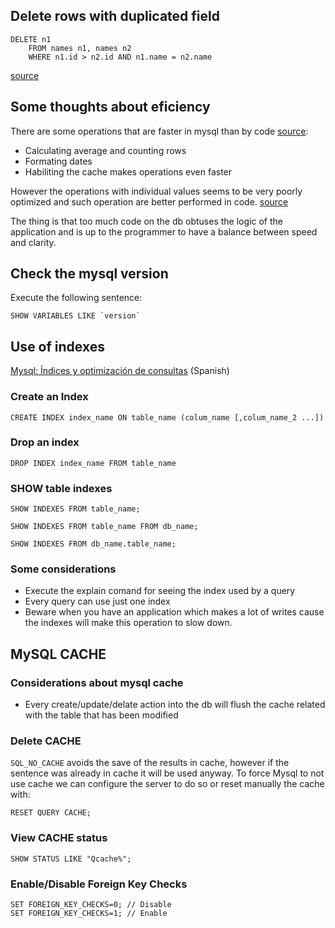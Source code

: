 ## Delete rows with duplicated field

```mysql
DELETE n1 
    FROM names n1, names n2 
    WHERE n1.id > n2.id AND n1.name = n2.name
```

[source](http://stackoverflow.com/a/5016434)

## Some thoughts about eficiency
There are some operations that are faster in mysql than by code
[source](http://www.onextrapixel.com/2010/06/23/mysql-has-functions-part-5-php-vs-mysql-performance/):

* Calculating average and counting rows
* Formating dates
* Habiliting the cache makes operations even faster

However the operations with individual values seems to be very poorly optimized
and such operation are better performed in code.
[source](http://stackoverflow.com/a/6449162)

The thing is that too much code on the db obtuses the logic of the application
and is up to the programmer to have a balance between speed and clarity.

## Check the mysql version

Execute the following sentence:

```mysql
SHOW VARIABLES LIKE `version`
```

## Use of indexes

[Mysql: Índices y optimización de consultas](https://www.dimensis.com/consejos-1-1.html) (Spanish)

### Create an Index

```mysql
CREATE INDEX index_name ON table_name (colum_name [,colum_name_2 ...])
```

### Drop an index

```mysql
DROP INDEX index_name FROM table_name
```

### SHOW table indexes

```mysql
SHOW INDEXES FROM table_name;

SHOW INDEXES FROM table_name FROM db_name;

SHOW INDEXES FROM db_name.table_name;
```

### Some considerations

* Execute the explain comand for seeing the index used by a query
* Every query can use just one index
* Beware when you have an application which makes a lot of writes cause the indexes will make this 
operation to slow down.

## MySQL CACHE

### Considerations about mysql cache
* Every create/update/delate action into the db will flush the cache related with the table that has been modified

### Delete CACHE

`SQL_NO_CACHE` avoids the save of the results in cache, however if the sentence was already in cache
it will be used anyway. To force Mysql to not use cache we can configure the server to do so or reset
manually the cache with:

```mysql
RESET QUERY CACHE;
```

### View CACHE status

```mysql
SHOW STATUS LIKE "Qcache%";
```

### Enable/Disable Foreign Key Checks

```mysql
SET FOREIGN_KEY_CHECKS=0; // Disable
SET FOREIGN_KEY_CHECKS=1; // Enable
```
